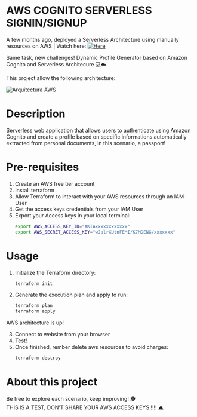 # AWS COGNITO SERVERLESS SIGNIN/SIGNUP

A few months ago, deployed a Serverless Architecture using manually resources on AWS | Watch here: [![Here](https://img.shields.io/badge/Project%20Here-blue.svg)](https://www.linkedin.com/posts/michael-d-cris%C3%B3stomo-10706423a_serverless-application-deployment-on-aws-activity-7273372351348498433-IOH8?utm_source=share&utm_medium=member_desktop&rcm=ACoAADtz4ZcBz7xHHAntAuuc4Zrt8XQue4DZZ5Q)

Same task, new challenges! Dynamic Profile Generator based on Amazon Cognito and Serverless Architecure 💻☁️

This project allow the following architecture:

![Arquitectura AWS](https://i.postimg.cc/0jYYRyK3/Diagrama-actualizado.png)

# Description

Serverless web application that allows users to authenticate using Amazon Cognito and create a profile based on specific informations automatically extracted from personal documents, in this scenario, a passport!

# Pre-requisites

1) Create an AWS free tier account
2) Install terraform
3) Allow Terraform to interact with your AWS resources through an IAM User  
4) Get the access keys credentials from your IAM User  
5) Export your Access keys in your local terminal:  
   ```bash
   export AWS_ACCESS_KEY_ID="AKIAxxxxxxxxxxxx"
   export AWS_SECRET_ACCESS_KEY="wJalrXUtnFEMI/K7MDENG/xxxxxxx"

  # Usage

1) Initialize the Terraform directory:  
   ```bash
   terraform init
2) Generate the execution plan and apply to run:  
   ```bash
   terraform plan 
   terraform apply

  AWS architecture is up!

3) Connect to website from your browser
4) Test! 
5) Once finished, rember delete aws resources to avoid charges:
     ```bash
    terraform destroy

 # About this project
Be free to explore each scenario, keep improving! 🕵️  
THIS IS A TEST, DON'T SHARE YOUR AWS ACCESS KEYS !!!! ⚠️
